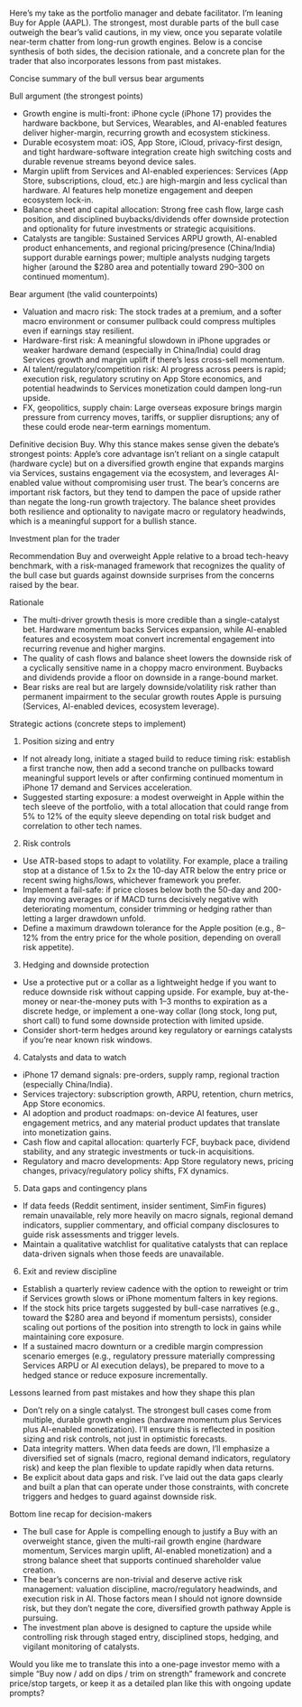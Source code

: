 Here’s my take as the portfolio manager and debate facilitator. I’m leaning Buy for Apple (AAPL). The strongest, most durable parts of the bull case outweigh the bear’s valid cautions, in my view, once you separate volatile near-term chatter from long-run growth engines. Below is a concise synthesis of both sides, the decision rationale, and a concrete plan for the trader that also incorporates lessons from past mistakes.

Concise summary of the bull versus bear arguments

Bull argument (the strongest points)
- Growth engine is multi-front: iPhone cycle (iPhone 17) provides the hardware backbone, but Services, Wearables, and AI-enabled features deliver higher-margin, recurring growth and ecosystem stickiness.
- Durable ecosystem moat: iOS, App Store, iCloud, privacy-first design, and tight hardware-software integration create high switching costs and durable revenue streams beyond device sales.
- Margin uplift from Services and AI-enabled experiences: Services (App Store, subscriptions, cloud, etc.) are high-margin and less cyclical than hardware. AI features help monetize engagement and deepen ecosystem lock-in.
- Balance sheet and capital allocation: Strong free cash flow, large cash position, and disciplined buybacks/dividends offer downside protection and optionality for future investments or strategic acquisitions.
- Catalysts are tangible: Sustained Services ARPU growth, AI-enabled product enhancements, and regional pricing/presence (China/India) support durable earnings power; multiple analysts nudging targets higher (around the $280 area and potentially toward $290–$300 on continued momentum).

Bear argument (the valid counterpoints)
- Valuation and macro risk: The stock trades at a premium, and a softer macro environment or consumer pullback could compress multiples even if earnings stay resilient.
- Hardware-first risk: A meaningful slowdown in iPhone upgrades or weaker hardware demand (especially in China/India) could drag Services growth and margin uplift if there’s less cross-sell momentum.
- AI talent/regulatory/competition risk: AI progress across peers is rapid; execution risk, regulatory scrutiny on App Store economics, and potential headwinds to Services monetization could dampen long-run upside.
- FX, geopolitics, supply chain: Large overseas exposure brings margin pressure from currency moves, tariffs, or supplier disruptions; any of these could erode near-term earnings momentum.

Definitive decision
Buy. Why this stance makes sense given the debate’s strongest points: Apple’s core advantage isn’t reliant on a single catapult (hardware cycle) but on a diversified growth engine that expands margins via Services, sustains engagement via the ecosystem, and leverages AI-enabled value without compromising user trust. The bear’s concerns are important risk factors, but they tend to dampen the pace of upside rather than negate the long-run growth trajectory. The balance sheet provides both resilience and optionality to navigate macro or regulatory headwinds, which is a meaningful support for a bullish stance.

Investment plan for the trader

Recommendation
Buy and overweight Apple relative to a broad tech-heavy benchmark, with a risk-managed framework that recognizes the quality of the bull case but guards against downside surprises from the concerns raised by the bear.

Rationale
- The multi-driver growth thesis is more credible than a single-catalyst bet. Hardware momentum backs Services expansion, while AI-enabled features and ecosystem moat convert incremental engagement into recurring revenue and higher margins.
- The quality of cash flows and balance sheet lowers the downside risk of a cyclically sensitive name in a choppy macro environment. Buybacks and dividends provide a floor on downside in a range-bound market.
- Bear risks are real but are largely downside/volatility risk rather than permanent impairment to the secular growth routes Apple is pursuing (Services, AI-enabled devices, ecosystem leverage).

Strategic actions (concrete steps to implement)

1) Position sizing and entry
- If not already long, initiate a staged build to reduce timing risk: establish a first tranche now, then add a second tranche on pullbacks toward meaningful support levels or after confirming continued momentum in iPhone 17 demand and Services acceleration.
- Suggested starting exposure: a modest overweight in Apple within the tech sleeve of the portfolio, with a total allocation that could range from 5% to 12% of the equity sleeve depending on total risk budget and correlation to other tech names.

2) Risk controls
- Use ATR-based stops to adapt to volatility. For example, place a trailing stop at a distance of 1.5x to 2x the 10-day ATR below the entry price or recent swing highs/lows, whichever framework you prefer.
- Implement a fail-safe: if price closes below both the 50-day and 200-day moving averages or if MACD turns decisively negative with deteriorating momentum, consider trimming or hedging rather than letting a larger drawdown unfold.
- Define a maximum drawdown tolerance for the Apple position (e.g., 8–12% from the entry price for the whole position, depending on overall risk appetite).

3) Hedging and downside protection
- Use a protective put or a collar as a lightweight hedge if you want to reduce downside risk without capping upside. For example, buy at-the-money or near-the-money puts with 1–3 months to expiration as a discrete hedge, or implement a one-way collar (long stock, long put, short call) to fund some downside protection with limited upside.
- Consider short-term hedges around key regulatory or earnings catalysts if you’re near known risk windows.

4) Catalysts and data to watch
- iPhone 17 demand signals: pre-orders, supply ramp, regional traction (especially China/India).
- Services trajectory: subscription growth, ARPU, retention, churn metrics, App Store economics.
- AI adoption and product roadmaps: on-device AI features, user engagement metrics, and any material product updates that translate into monetization gains.
- Cash flow and capital allocation: quarterly FCF, buyback pace, dividend stability, and any strategic investments or tuck-in acquisitions.
- Regulatory and macro developments: App Store regulatory news, pricing changes, privacy/regulatory policy shifts, FX dynamics.

5) Data gaps and contingency plans
- If data feeds (Reddit sentiment, insider sentiment, SimFin figures) remain unavailable, rely more heavily on macro signals, regional demand indicators, supplier commentary, and official company disclosures to guide risk assessments and trigger levels.
- Maintain a qualitative watchlist for qualitative catalysts that can replace data-driven signals when those feeds are unavailable.

6) Exit and review discipline
- Establish a quarterly review cadence with the option to reweight or trim if Services growth slows or iPhone momentum falters in key regions.
- If the stock hits price targets suggested by bull-case narratives (e.g., toward the $280 area and beyond if momentum persists), consider scaling out portions of the position into strength to lock in gains while maintaining core exposure.
- If a sustained macro downturn or a credible margin compression scenario emerges (e.g., regulatory pressure materially compressing Services ARPU or AI execution delays), be prepared to move to a hedged stance or reduce exposure incrementally.

Lessons learned from past mistakes and how they shape this plan
- Don’t rely on a single catalyst. The strongest bull cases come from multiple, durable growth engines (hardware momentum plus Services plus AI-enabled monetization). I’ll ensure this is reflected in position sizing and risk controls, not just in optimistic forecasts.
- Data integrity matters. When data feeds are down, I’ll emphasize a diversified set of signals (macro, regional demand indicators, regulatory risk) and keep the plan flexible to update rapidly when data returns.
- Be explicit about data gaps and risk. I’ve laid out the data gaps clearly and built a plan that can operate under those constraints, with concrete triggers and hedges to guard against downside risk.

Bottom line recap for decision-makers
- The bull case for Apple is compelling enough to justify a Buy with an overweight stance, given the multi-rail growth engine (hardware momentum, Services margin uplift, AI-enabled monetization) and a strong balance sheet that supports continued shareholder value creation.
- The bear’s concerns are non-trivial and deserve active risk management: valuation discipline, macro/regulatory headwinds, and execution risk in AI. Those factors mean I should not ignore downside risk, but they don’t negate the core, diversified growth pathway Apple is pursuing.
- The investment plan above is designed to capture the upside while controlling risk through staged entry, disciplined stops, hedging, and vigilant monitoring of catalysts.

Would you like me to translate this into a one-page investor memo with a simple “Buy now / add on dips / trim on strength” framework and concrete price/stop targets, or keep it as a detailed plan like this with ongoing update prompts?